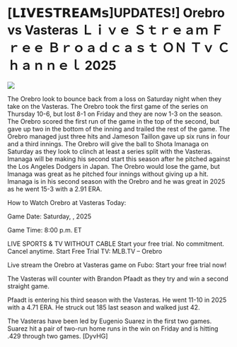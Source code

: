 # [𝗟𝗜𝗩𝗘𝗦𝗧𝗥𝗘𝗔𝗠𝘀]UPDATES!] Orebro vs Vasteras Ｌｉｖｅ Ｓｔｒｅａｍ Ｆｒｅｅ Ｂｒｏａｄｃａｓｔ ＯＮ Ｔｖ Ｃｈａｎｎｅｌ  2025  
  
  
[![](https://i.imgur.com/qSNzIqt.png)](https://movie.rssnews.media/FLKCxoMu.php)  
  
The Orebro look to bounce back from a loss on Saturday night when they take on the Vasteras. The Orebro took the first game of the series on Thursday 10-6, but lost 8-1 on Friday and they are now 1-3 on the season. The Orebro scored the first run of the game in the top of the second, but gave up two in the bottom of the inning and trailed the rest of the game. The Orebro managed just three hits and Jameson Taillon gave up six runs in four and a third innings. The Orebro will give the ball to Shota Imanaga on Saturday as they look to clinch at least a series split with the Vasteras. Imanaga will be making his second start this season after he pitched against the Los Angeles Dodgers in Japan. The Orebro would lose the game, but Imanaga was great as he pitched four innings without giving up a hit. Imanaga is in his second season with the Orebro and he was great in 2025 as he went 15-3 with a 2.91 ERA.

How to Watch Orebro at Vasteras Today:

Game Date: Saturday, , 2025

Game Time: 8:00 p.m. ET

LIVE SPORTS & TV WITHOUT CABLE
Start your free trial. No commitment. Cancel anytime.
Start Free Trial
TV: MLB.TV – Orebro

Live stream the Orebro at Vasteras game on Fubo: Start your free trial now!

The Vasteras will counter with Brandon Pfaadt as they try and win a second straight game.

Pfaadt is entering his third season with the Vasteras. He went 11-10 in 2025 with a 4.71 ERA. He struck out 185 last season and walked just 42.

The Vasteras have been led by Eugenio Suarez in the first two games. Suarez hit a pair of two-run home runs in the win on Friday and is hitting .429 through two games. [DyvHG]